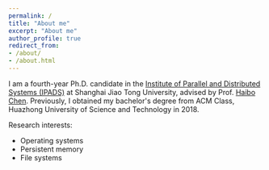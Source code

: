 ```yaml
---
permalink: /
title: "About me"
excerpt: "About me"
author_profile: true
redirect_from:
- /about/
- /about.html
---
```


I am a fourth-year Ph.D. candidate in the [Institute of Parallel and Distributed Systems (IPADS)](https://ipads.se.sjtu.edu.cn/zh) at Shanghai Jiao Tong University, advised by Prof. [Haibo Chen](https://ipads.se.sjtu.edu.cn/pub/members/haibo_chen).
Previously, I obtained my bachelor's degree from ACM Class, Huazhong University of Science and Technology in 2018.

Research interests:
* Operating systems
* Persistent memory
* File systems
